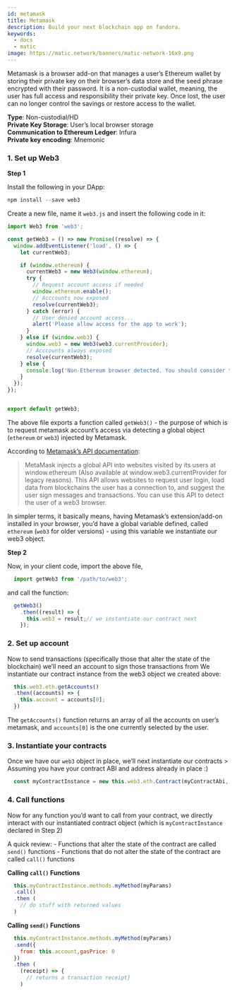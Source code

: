 ```yaml
---
id: metamask
title: Metamask
description: Build your next blockchain app on fandora.
keywords:
  - docs
  - matic
image: https://matic.network/banners/matic-network-16x9.png 
---
```


Metamask is a browser add-on that manages a user’s Ethereum wallet by storing their private key on their browser’s data store and the seed phrase encrypted with their password. It is a non-custodial wallet, meaning, the user has full access and responsibility their private key. Once lost, the user can no longer control the savings or restore access to the wallet.

**Type**: Non-custodial/HD <br/>
**Private Key Storage**: User’s local browser storage <br/>
**Communication to Ethereum Ledger**: Infura <br/>
**Private key encoding**: Mnemonic <br/>

### 1. Set up Web3

**Step 1**

Install the following in your DApp:
  ```javascript
  npm install --save web3
  ```
Create a new file, name it `web3.js` and insert the following code in it:

  ```javascript
  import Web3 from 'web3';

  const getWeb3 = () => new Promise((resolve) => {
    window.addEventListener('load', () => {
      let currentWeb3;

      if (window.ethereum) {
        currentWeb3 = new Web3(window.ethereum);
        try {
          // Request account access if needed
          window.ethereum.enable();
          // Acccounts now exposed
          resolve(currentWeb3);
        } catch (error) {
          // User denied account access...
          alert('Please allow access for the app to work');
        }
      } else if (window.web3) {
        window.web3 = new Web3(web3.currentProvider);
        // Acccounts always exposed
        resolve(currentWeb3);
      } else {
        console.log('Non-Ethereum browser detected. You should consider trying MetaMask!');
      }
    });
  });


  export default getWeb3;
  ```

The above file exports a function called `getWeb3()` - the purpose of which is to request metamask account’s access via detecting a global object (`ethereum` or `web3`) injected by Metamask.

According to [Metamask’s API documentation](https://docs.metamask.io/guide/ethereum-provider.html#upcoming-provider-changes): 

> MetaMask injects a global API into websites visited by its users at window.ethereum (Also available at window.web3.currentProvider for legacy reasons). This API allows websites to request user login, load data from blockchains the user has a connection to, and suggest the user sign messages and transactions. You can use this API to detect the user of a web3 browser.

In simpler terms, it basically means, having Metamask’s extension/add-on installed in your browser, you’d have a global variable defined, called `ethereum` (`web3` for older versions) - using this variable we instantiate our web3 object.

**Step 2**

Now, in your client code, import the above file,
```js
  import getWeb3 from '/path/to/web3';
```
and call the function:
```js
  getWeb3()
    .then((result) => {
      this.web3 = result;// we instantiate our contract next
    });
```
### 2. Set up account

Now to send transactions (specifically those that alter the state of the blockchain) we’ll need an account to sign those transactions from We instantiate our contract instance from the web3 object we created above:
```js
  this.web3.eth.getAccounts()
  .then((accounts) => {
    this.account = accounts[0];
  })
```
The `getAccounts()` function returns an array of all the accounts on user’s metamask, and `accounts[0]` is the one currently selected by the user.

### 3. Instantiate your contracts

Once we have our `web3` object in place, we’ll next instantiate our contracts > Assuming you have your contract ABI and address already in place :)
```js
  const myContractInstance = new this.web3.eth.Contract(myContractAbi, myContractAddress)
```
### 4. Call functions

Now for any function you’d want to call from your contract, we directly interact with our instantiated contract object (which is `myContractInstance` declared in Step 2)

A quick review: - Functions that alter the state of the contract are called `send()` functions - Functions that do not alter the state of the contract are called `call()` functions

**Calling `call()` Functions**
```js
  this.myContractInstance.methods.myMethod(myParams)
  .call()
  .then (
    // do stuff with returned values
  )
```
**Calling `send()` Functions**
```js
  this.myContractInstance.methods.myMethod(myParams)
  .send({
    from: this.account,gasPrice: 0
  })
  .then (
    (receipt) => {
      // returns a transaction receipt}
    )
```
